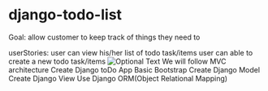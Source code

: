 # django-todo-list

Goal: 
allow customer to keep track of things they need to 

userStories: 
user can view his/her list of todo task/items
user can able to create a new todo task/items
![Optional Text](../master/Plan/flowDiagramTwillioAppDjango.png)
We will follow MVC architecture
Create Django toDo App
Basic Bootstrap
Create Django Model
Create Django View
Use Django ORM(Object Relational Mapping)
